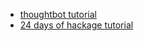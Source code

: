 
  * [thoughtbot tutorial](https://robots.thoughtbot.com/applicative-options-parsing-in-haskell)
  * [24 days of hackage tutorial](https://ocharles.org.uk/blog/posts/2012-12-17-24-days-of-hackage-optparse-applicative.html)




